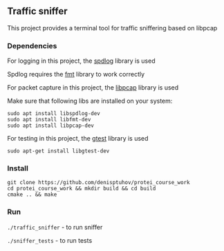 ## Traffic sniffer
This project provides a terminal tool for traffic sniffering based on libpcap
### Dependencies
For logging in this project, the [spdlog](https://github.com/gabime/spdlog) library is used

Spdlog requires the [fmt](https://github.com/fmtlib/fmt) library to work correctly

For packet capture in this project, the [libpcap](https://www.tcpdump.org/) library is used

Make sure that following libs are installed on your system:
```
sudo apt install libspdlog-dev
sudo apt install libfmt-dev
sudo apt install libpcap-dev
```

For testing in this project, the [gtest](https://github.com/google/googletest) library is used
```
sudo apt-get install libgtest-dev
```


### Install
```
git clone https://github.com/denisptuhov/protei_course_work
cd protei_course_work && mkdir build && cd build
cmake .. && make
```
### Run
`./traffic_sniffer` - to run sniffer

`./sniffer_tests` - to run tests
